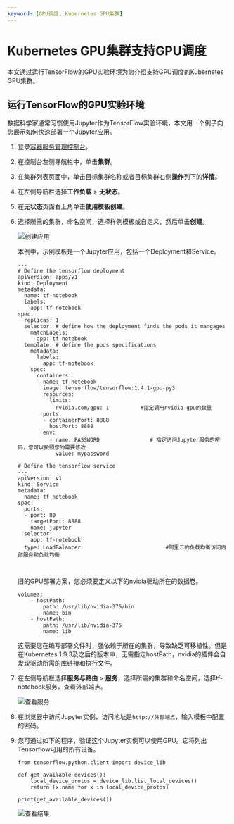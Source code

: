 ```yaml
---
keyword: [GPU调度, Kubernetes GPU集群]
---
```


# Kubernetes GPU集群支持GPU调度

本文通过运行TensorFlow的GPU实验环境为您介绍支持GPU调度的Kubernetes GPU集群。

## 运行TensorFlow的GPU实验环境

数据科学家通常习惯使用Jupyter作为TensorFlow实验环境，本文用一个例子向您展示如何快速部署一个Jupyter应用。

1.  登录[容器服务管理控制台](https://cs.console.aliyun.com)。

2.  在控制台左侧导航栏中，单击**集群**。

3.  在集群列表页面中，单击目标集群名称或者目标集群右侧**操作**列下的**详情**。

4.  在左侧导航栏选择**工作负载** \> **无状态**。

5.  在**无状态**页面右上角单击**使用模板创建**。

6.  选择所需的集群，命名空间，选择样例模板或自定义，然后单击**创建**。

    ![创建应用](https://static-aliyun-doc.oss-accelerate.aliyuncs.com/assets/img/zh-CN/7775659951/p10866.png)

    本例中，示例模板是一个Jupyter应用，包括一个Deployment和Service。

    ```
    ---
    # Define the tensorflow deployment
    apiVersion: apps/v1
    kind: Deployment
    metadata:
      name: tf-notebook
      labels:
        app: tf-notebook
    spec:
      replicas: 1
      selector: # define how the deployment finds the pods it mangages
        matchLabels:
          app: tf-notebook
      template: # define the pods specifications
        metadata:
          labels:
            app: tf-notebook
        spec:
          containers:
          - name: tf-notebook
            image: tensorflow/tensorflow:1.4.1-gpu-py3
            resources:
              limits:
                nvidia.com/gpu: 1          #指定调用nvidia gpu的数量
            ports:
            - containerPort: 8888
              hostPort: 8888
            env:
              - name: PASSWORD                # 指定访问Jupyter服务的密码，您可以按照您的需要修改
                value: mypassword
    
    # Define the tensorflow service
    ---
    apiVersion: v1
    kind: Service
    metadata:
      name: tf-notebook
    spec:
      ports:
      - port: 80
        targetPort: 8888
        name: jupyter
      selector:
        app: tf-notebook
      type: LoadBalancer                           #阿里云的负载均衡访问内部服务和负载均衡
    
                            
    ```

    旧的GPU部署方案，您必须要定义以下的nvidia驱动所在的数据卷。

    ```
    volumes:
        - hostPath:
            path: /usr/lib/nvidia-375/bin
            name: bin
        - hostPath:
            path: /usr/lib/nvidia-375
            name: lib
    ```

    这需要您在编写部署文件时，强依赖于所在的集群，导致缺乏可移植性。但是在Kubernetes 1.9.3及之后的版本中，无需指定hostPath，nvidia的插件会自发现驱动所需的库链接和执行文件。

7.  在左侧导航栏选择**服务与路由** \> **服务**，选择所需的集群和命名空间，选择tf-notebook服务，查看外部端点。

    ![查看服务](https://static-aliyun-doc.oss-accelerate.aliyuncs.com/assets/img/zh-CN/7775659951/p10867.png)

8.  在浏览器中访问Jupyter实例，访问地址是`http://外部端点`，输入模板中配置的密码。

9.  您可通过如下的程序，验证这个Jupyter实例可以使用GPU。它将列出Tensorflow可用的所有设备。

    ```
    from tensorflow.python.client import device_lib
    
    def get_available_devices():
        local_device_protos = device_lib.list_local_devices()
        return [x.name for x in local_device_protos]
    
    print(get_available_devices())
    ```

    ![查看结果](https://static-aliyun-doc.oss-accelerate.aliyuncs.com/assets/img/zh-CN/7775659951/p10868.png)


